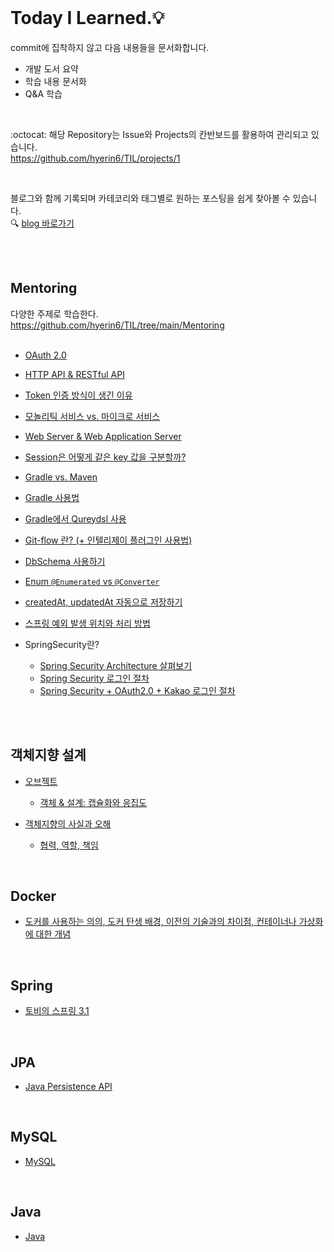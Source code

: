 <br />       

# Today I Learned.💡     

commit에 집착하지 않고 다음 내용들을 문서화합니다.           
* 개발 도서 요약     
* 학습 내용 문서화     
* Q&A 학습         

<br />     

:octocat: 해당 Repository는 Issue와 Projects의 칸반보드를 활용하여 관리되고 있습니다.        
<https://github.com/hyerin6/TIL/projects/1>       
 
<br />  

블로그와 함께 기록되며 카테코리와 태그별로 원하는 포스팅을 쉽게 찾아볼 수 있습니다.   
:mag: [blog 바로가기](https://hyerin6.github.io/)              

<br />       
<br />    

## Mentoring      
다양한 주제로 학습한다.     
<https://github.com/hyerin6/TIL/tree/main/Mentoring>    
<br />     

* [OAuth 2.0](https://hyerin6.github.io/2021-07-23/OAuth2/)    
 
* [HTTP API & RESTful API](https://hyerin6.github.io/2021-07-23/restfulapi/)
 
* [Token 인증 방식이 생긴 이유](https://hyerin6.github.io/2021-07-23/session-token/)
 
* [모놀리틱 서비스 vs. 마이크로 서비스](https://hyerin6.github.io/2021-07-24/msa/)

* [Web Server & Web Application Server](https://hyerin6.github.io/2021-07-24/ws-was/)      

* [Session은 어떻게 같은 key 값을 구분할까?](https://hyerin6.github.io/2021-07-26/session-how-do-they-work/)            

* [Gradle vs. Maven](https://hyerin6.github.io/2021-01-06/buildtool/)      

* [Gradle 사용법](https://hyerin6.github.io/2021-07-31/gradle/)            

* [Gradle에서 Qureydsl 사용](https://hyerin6.github.io/2021-08-02/querydsl/)         

* [Git-flow 란? (+ 인텔리제이 플러그인 사용법)](https://hyerin6.github.io/2021-07-30/gitflow/)      

* [DbSchema 사용하기](https://hyerin6.github.io/2021-07-31/dbschema/)          

* [Enum `@Enumerated` vs `@Converter`](https://hyerin6.github.io/2021-08-06/enum-converter/)         

* [createdAt, updatedAt 자동으로 저장하기](https://hyerin6.github.io/2021-08-14/createdAt/)      

* [스프링 예외 발생 위치와 처리 방법](https://hyerin6.github.io/2021-08-16/spring-exception/)      

* SpringSecurity란?      
     - [Spring Security Architecture 살펴보기](https://hyerin6.github.io/2021-08-22/springsecurity(1)/)         
     - [Spring Security 로그인 절차](https://hyerin6.github.io/2021-08-22/springsecurity(2)/)         
     - [Spring Security + OAuth2.0 + Kakao 로그인 절차](https://hyerin6.github.io/2021-08-24/springsecurity(3)/)    




<br />       <br />       

## 객체지향 설계      
* [오브젝트](https://github.com/hyerin6/TIL/tree/main/Object/%EC%98%A4%EB%B8%8C%EC%A0%9D%ED%8A%B8)     
    - [객체 & 설계: 캡슐화와 응집도](https://github.com/hyerin6/TIL/blob/main/Object/%EC%98%A4%EB%B8%8C%EC%A0%9D%ED%8A%B8/%EA%B0%9D%EC%B2%B4%26%EC%84%A4%EA%B3%84.md)     

* [객체지향의 사실과 오해](https://github.com/hyerin6/TIL/tree/main/Object/%EA%B0%9D%EC%B2%B4%EC%A7%80%ED%96%A5%EC%9D%98%EC%82%AC%EC%8B%A4%EA%B3%BC%EC%98%A4%ED%95%B4)   
    - [협력, 역할, 책임](https://github.com/hyerin6/TIL/blob/main/Object/%EA%B0%9D%EC%B2%B4%EC%A7%80%ED%96%A5%EC%9D%98%EC%82%AC%EC%8B%A4%EA%B3%BC%EC%98%A4%ED%95%B4/(1)%ED%98%91%EB%A0%A5%ED%95%98%EB%8A%94%EA%B0%9D%EC%B2%B4%EB%93%A4%EC%9D%98%EA%B3%B5%EB%8F%99%EC%B2%B4.md)    
 
<br />         

## Docker      
* [도커를 사용하는 의의, 도커 탄생 배경, 이전의 기술과의 차이점, 컨테이너나 가상화에 대한 개념](https://github.com/hyerin6/TIL/blob/main/Docker%26K8s/docker.md)    

<br />     

## Spring      
* [토비의 스프링 3.1](https://github.com/hyerin6/toby-spring)  

<br />     

## JPA     
* [Java Persistence API](https://github.com/hyerin6/JPA)     

<br />     

## MySQL    
* [MySQL](https://github.com/hyerin6/MySQL)   

<br />       

## Java 
* [Java](https://hyerin6.github.io/category/java/)   



